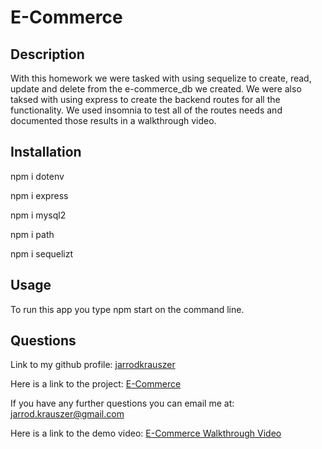 # E-Commerce

## Description
  
With this homework we were tasked with using sequelize to create, read, update and delete from the e-commerce_db we created.  We were also taksed with using express to create the backend routes for all the functionality.  We used insomnia to test all of the routes needs and documented those results in a walkthrough video.

## Installation

npm i dotenv

npm i express

npm i mysql2

npm i path

npm i sequelizt

## Usage

To run this app you type npm start on the command line.


 ## Questions

Link to my github profile: [jarrodkrauszer](https://github.com/jarrodkrauszer)

Here is a link to the project: [E-Commerce](https://github.com/jarrodkrauszer/e-commerce)
  
If you have any further questions you can email me at: [jarrod.krauszer@gmail.com](jarrod.krauszer@gmail.com)

Here is a link to the demo video: [E-Commerce Walkthrough Video](https://youtu.be/5iZP3naqkj8)
